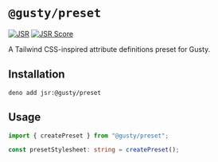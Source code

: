 # `@gusty/preset`

[![JSR](https://jsr.io/badges/@gusty/preset)](https://jsr.io/@gusty/preset) [![JSR Score](https://jsr.io/badges/@gusty/preset/score)](https://jsr.io/@gusty/preset)

A Tailwind CSS-inspired attribute definitions preset for Gusty.

## Installation

```
deno add jsr:@gusty/preset
```

## Usage

```ts
import { createPreset } from "@gusty/preset";

const presetStylesheet: string = createPreset();
```
